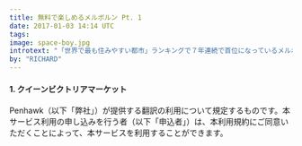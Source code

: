 ```yaml
---
title: 無料で楽しめるメルボルン Pt. 1
date: 2017-01-03 14:14 UTC
tags:
image: space-boy.jpg
introtext: "「世界で最も住みやすい都市」ランキングで７年連続で首位になっているメルボルンでは、楽しめることが溢れています。しかし、物価も高いメルボルン、そんな時にはフリースポットへ行くのはいかがでしょうか？無料で楽しめるスポットトップ２０を紹介します。"
by: "RICHARD"
---
```


<style>
    .blog-hero {
        background-image: url("/images/blog-images/space-boy.jpg");
        background-position: 50% 20%;
        background-size: cover;}


    .blog-image {
        background-image: url("/images/blog-images/space-boy.jpg");
        background-position: 50% 20%;
        background-size: cover;}
    
    
</style>


<div class="blog-single-column">
        <div class="blog-page-sub">
    <h4>1. クイーンビクトリアマーケット</h4></div>
    <section class="blog-image"></section>
        <p>Penhawk（以下「弊社」）が提供する翻訳の利用について規定するものです。本サービス利用の申し込みを行う者（以下「申込者」）は、本利用規約にご同意いただくことによって、本サービスを利用することができます。</p>
</div>